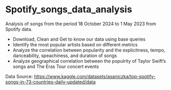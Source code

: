 # Spotify_songs_data_analysis
Analysis of songs from the period 18 October 2024 to 1 May 2023 from Spotify data.
- Download, Clean and Get to know our data using base queries
- Identify the most popular artists based on different metrics
- Analyze the correlation between popularity and the explicitness, tempo, danceability, speachiness, and duration of songs
- Analyze geographical correlation between the populrity of Taylor Swift’s songs and The Eras Tour concert events

Data Source: https://www.kaggle.com/datasets/asaniczka/top-spotify-songs-in-73-countries-daily-updated/data




